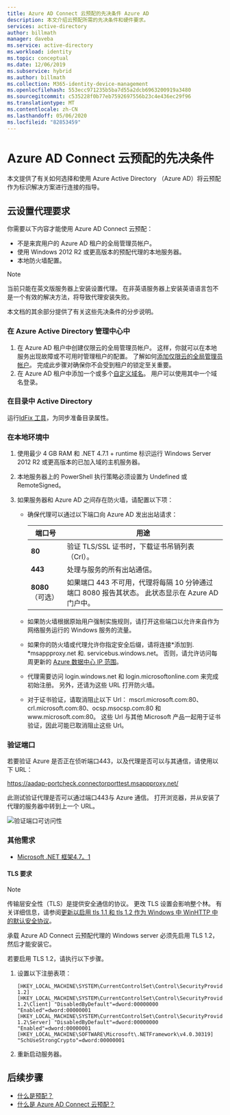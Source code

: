 ```yaml
---
title: Azure AD Connect 云预配的先决条件 Azure AD
description: 本文介绍云预配所需的先决条件和硬件要求。
services: active-directory
author: billmath
manager: daveba
ms.service: active-directory
ms.workload: identity
ms.topic: conceptual
ms.date: 12/06/2019
ms.subservice: hybrid
ms.author: billmath
ms.collection: M365-identity-device-management
ms.openlocfilehash: 553ecc971235b5ba7d55a2dcb6963200919a3480
ms.sourcegitcommit: c535228f0b77eb7592697556b23c4e436ec29f96
ms.translationtype: MT
ms.contentlocale: zh-CN
ms.lasthandoff: 05/06/2020
ms.locfileid: "82853459"
---
```

# <a name="prerequisites-for-azure-ad-connect-cloud-provisioning"></a>Azure AD Connect 云预配的先决条件
本文提供了有关如何选择和使用 Azure Active Directory （Azure AD）将云预配作为标识解决方案进行连接的指导。



## <a name="cloud-provisioning-agent-requirements"></a>云设置代理要求
你需要以下内容才能使用 Azure AD Connect 云预配：
    
- 不是来宾用户的 Azure AD 租户的全局管理员帐户。
- 使用 Windows 2012 R2 或更高版本的预配代理的本地服务器。
- 本地防火墙配置。

>[!NOTE]
>当前只能在英文版服务器上安装设置代理。 在非英语服务器上安装英语语言包不是一个有效的解决方法，将导致代理安装失败。 

本文档的其余部分提供了有关这些先决条件的分步说明。

### <a name="in-the-azure-active-directory-admin-center"></a>在 Azure Active Directory 管理中心中

1. 在 Azure AD 租户中创建仅限云的全局管理员帐户。 这样，你就可以在本地服务出现故障或不可用时管理租户的配置。 了解如何[添加仅限云的全局管理员帐户](../active-directory-users-create-azure-portal.md)。 完成此步骤对确保你不会受到租户的锁定至关重要。
1. 在 Azure AD 租户中添加一个或多个[自定义域名](../active-directory-domains-add-azure-portal.md)。 用户可以使用其中一个域名登录。

### <a name="in-your-directory-in-active-directory"></a>在目录中 Active Directory

运行[IdFix 工具](https://docs.microsoft.com/office365/enterprise/prepare-directory-attributes-for-synch-with-idfix)，为同步准备目录属性。

### <a name="in-your-on-premises-environment"></a>在本地环境中

1. 使用最少 4 GB RAM 和 .NET 4.7.1 + runtime 标识运行 Windows Server 2012 R2 或更高版本的已加入域的主机服务器。

1. 本地服务器上的 PowerShell 执行策略必须设置为 Undefined 或 RemoteSigned。

1. 如果服务器和 Azure AD 之间存在防火墙，请配置以下项：
   - 确保代理可以通过以下端口向 Azure AD 发出出站请求： 

        | 端口号 | 用途 |
        | --- | --- |
        | **80** | 验证 TLS/SSL 证书时，下载证书吊销列表（Crl）。  |
        | **443** | 处理与服务的所有出站通信。 |
        | **8080**（可选） | 如果端口 443 不可用，代理将每隔 10 分钟通过端口 8080 报告其状态。 此状态显示在 Azure AD 门户中。 |
     
   - 如果防火墙根据原始用户强制实施规则，请打开这些端口以允许来自作为网络服务运行的 Windows 服务的流量。
   - 如果你的防火墙或代理允许你指定安全后缀，请将连接\*添加到. \*msappproxy.net 和. servicebus.windows.net。 否则，请允许访问每周更新的 [Azure 数据中心 IP 范围](https://www.microsoft.com/download/details.aspx?id=41653)。
   - 代理需要访问 login.windows.net 和 login.microsoftonline.com 来完成初始注册。 另外，还请为这些 URL 打开防火墙。
   - 对于证书验证，请取消阻止以下 Url： mscrl.microsoft.com:80、crl.microsoft.com:80、ocsp.msocsp.com:80 和 www\.microsoft.com:80。 这些 Url 与其他 Microsoft 产品一起用于证书验证，因此可能已取消阻止这些 Url。

### <a name="verify-the-port"></a>验证端口
若要验证 Azure 是否正在侦听端口443，以及代理是否可以与其通信，请使用以下 URL：

https://aadap-portcheck.connectorporttest.msappproxy.net/ 

此测试验证代理是否可以通过端口443与 Azure 通信。 打开浏览器，并从安装了代理的服务器中转到上一个 URL。

![验证端口可访问性](media/how-to-install/verify2.png)

### <a name="additional-requirements"></a>其他需求
- [Microsoft .NET 框架4.7。1](https://www.microsoft.com/download/details.aspx?id=56116) 

#### <a name="tls-requirements"></a>TLS 要求

>[!NOTE]
>传输层安全性（TLS）是提供安全通信的协议。 更改 TLS 设置会影响整个林。 有关详细信息，请参阅[更新以启用 tls 1.1 和 tls 1.2 作为 Windows 中 WinHTTP 中的默认安全协议](https://support.microsoft.com/help/3140245/update-to-enable-tls-1-1-and-tls-1-2-as-default-secure-protocols-in-wi)。

承载 Azure AD Connect 云预配代理的 Windows server 必须先启用 TLS 1.2，然后才能安装它。

若要启用 TLS 1.2，请执行以下步骤。

1. 设置以下注册表项：
    
    ```
    [HKEY_LOCAL_MACHINE\SYSTEM\CurrentControlSet\Control\SecurityProviders\SCHANNEL\Protocols\TLS 1.2]
    [HKEY_LOCAL_MACHINE\SYSTEM\CurrentControlSet\Control\SecurityProviders\SCHANNEL\Protocols\TLS 1.2\Client] "DisabledByDefault"=dword:00000000 "Enabled"=dword:00000001
    [HKEY_LOCAL_MACHINE\SYSTEM\CurrentControlSet\Control\SecurityProviders\SCHANNEL\Protocols\TLS 1.2\Server] "DisabledByDefault"=dword:00000000 "Enabled"=dword:00000001
    [HKEY_LOCAL_MACHINE\SOFTWARE\Microsoft\.NETFramework\v4.0.30319] "SchUseStrongCrypto"=dword:00000001
    ```

1. 重新启动服务器。


## <a name="next-steps"></a>后续步骤 

- [什么是预配？](what-is-provisioning.md)
- [什么是 Azure AD Connect 云预配？](what-is-cloud-provisioning.md)


